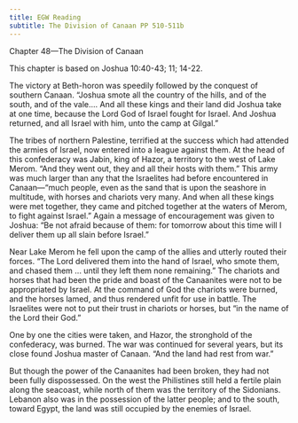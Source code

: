 ```yaml
---
title: EGW Reading
subtitle: The Division of Canaan PP 510-511b
---
```


Chapter 48—The Division of Canaan

This chapter is based on Joshua 10:40-43; 11; 14-22.

The victory at Beth-horon was speedily followed by the conquest of southern Canaan. “Joshua smote all the country of the hills, and of the south, and of the vale.... And all these kings and their land did Joshua take at one time, because the Lord God of Israel fought for Israel. And Joshua returned, and all Israel with him, unto the camp at Gilgal.”

The tribes of northern Palestine, terrified at the success which had attended the armies of Israel, now entered into a league against them. At the head of this confederacy was Jabin, king of Hazor, a territory to the west of Lake Merom. “And they went out, they and all their hosts with them.” This army was much larger than any that the Israelites had before encountered in Canaan—“much people, even as the sand that is upon the seashore in multitude, with horses and chariots very many. And when all these kings were met together, they came and pitched together at the waters of Merom, to fight against Israel.” Again a message of encouragement was given to Joshua: “Be not afraid because of them: for tomorrow about this time will I deliver them up all slain before Israel.”

Near Lake Merom he fell upon the camp of the allies and utterly routed their forces. “The Lord delivered them into the hand of Israel, who smote them, and chased them ... until they left them none remaining.” The chariots and horses that had been the pride and boast of the Canaanites were not to be appropriated by Israel. At the command of God the chariots were burned, and the horses lamed, and thus rendered unfit for use in battle. The Israelites were not to put their trust in chariots or horses, but “in the name of the Lord their God.”

One by one the cities were taken, and Hazor, the stronghold of the confederacy, was burned. The war was continued for several years, but its close found Joshua master of Canaan. “And the land had rest from war.”

But though the power of the Canaanites had been broken, they had not been fully dispossessed. On the west the Philistines still held a fertile plain along the seacoast, while north of them was the territory of the Sidonians. Lebanon also was in the possession of the latter people; and to the south, toward Egypt, the land was still occupied by the enemies of Israel.